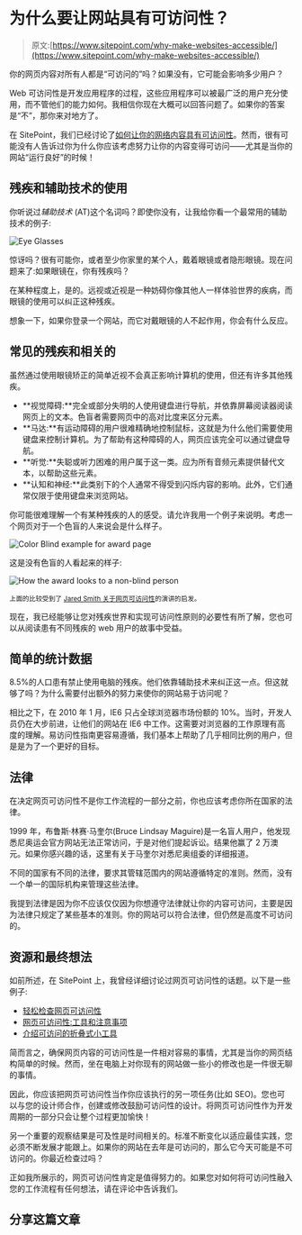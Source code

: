 # 为什么要让网站具有可访问性？

> 原文:[https://www.sitepoint.com/why-make-websites-accessible/](https://www.sitepoint.com/why-make-websites-accessible/)

你的网页内容对所有人都是“可访问的”吗？如果没有，它可能会影响多少用户？

Web 可访问性是开发应用程序的过程，这些应用程序可以被最广泛的用户充分使用，而不管他们的能力如何。我相信你现在大概可以回答问题了。如果你的答案是“不”，那你来对地方了。

在 SitePoint，我们已经讨论了[如何让你的网络内容具有可访问性](https://www.sitepoint.com/design-ux/accessibility/)。然而，很有可能没有人告诉过你为什么你应该考虑努力让你的内容变得可访问——尤其是当你的网站“运行良好”的时候！

## 残疾和辅助技术的使用

你听说过*辅助技术* (AT)这个名词吗？即使你没有，让我给你看一个最常用的辅助技术的例子:

![Eye Glasses](../Images/3549fdea743ee03fd3fb6005df7ea9f3.png)

惊讶吗？很有可能你，或者至少你家里的某个人，戴着眼镜或者隐形眼镜。现在问题来了:如果眼镜在，你有残疾吗？

在某种程度上，是的。远视或近视是一种妨碍你像其他人一样体验世界的疾病，而眼镜的使用可以纠正这种残疾。

想象一下，如果你登录一个网站，而它对戴眼镜的人不起作用，你会有什么反应。

## 常见的残疾和相关的

虽然通过使用眼镜矫正的简单近视不会真正影响计算机的使用，但还有许多其他残疾。

*   **视觉障碍:**完全或部分失明的人使用键盘进行导航，并依靠屏幕阅读器阅读网页上的文本。色盲者需要网页中的高对比度来区分元素。
*   **马达:**有运动障碍的用户很难精确地控制鼠标，这就是为什么他们需要使用键盘来控制计算机。为了帮助有这种障碍的人，网页应该完全可以通过键盘导航。
*   **听觉:**失聪或听力困难的用户属于这一类。应为所有音频元素提供替代文本，以帮助这些元素。
*   **认知和神经:**此类别下的个人通常不得受到闪烁内容的影响。此外，它们通常仅限于使用键盘来浏览网站。

你可能很难理解一个有某种残疾的人的感受。请允许我用一个例子来说明。考虑一个网页对于一个色盲的人来说会是什么样子。

![Color Blind example for award page](../Images/5610f9386bb3cad0abd54a6015e50af7.png)

这是没有色盲的人看起来的样子:

![How the award looks to a non-blind person](../Images/f0fb687142ce2cea3e3d572c4586689e.png)

<small>上面的比较受到了 [Jared Smith 关于网页可访问性](http://www.slideshare.net/PlainTalkConf/jared-smith-introduction-to-web-accessibility)的演讲的启发。</small>

现在，我已经能够让您对残疾世界和实现可访问性原则的必要性有所了解，您也可以从阅读患有不同残疾的 web 用户的故事中受益。

## 简单的统计数据

8.5%的人口患有禁止使用电脑的残疾。他们依靠辅助技术来纠正这一点。但这就够了吗？为什么需要付出额外的努力来使你的网站易于访问呢？

相比之下，在 2010 年 1 月，IE6 只占全球浏览器市场份额的 10%。当时，开发人员仍在大步前进，让他们的网站在 IE6 中工作。这需要对浏览器的工作原理有高度的理解。易访问性指南更容易遵循，我们基本上帮助了几乎相同比例的用户，但是是为了一个更好的目标。

## 法律

在决定网页可访问性不是你工作流程的一部分之前，你也应该考虑你所在国家的法律。

1999 年，布鲁斯·林赛·马奎尔(Bruce Lindsay Maguire)是一名盲人用户，他发现悉尼奥运会官方网站无法正常访问，于是对他们提起诉讼。结果他赢了 2 万澳元。如果你感兴趣的话，这里有关于马奎尔对悉尼奥组委的详细报道。

不同的国家有不同的法律，要求其管辖范围内的网站遵循特定的准则。然而，没有一个单一的国际机构来管理这些法律。

我提到法律是因为你不应该仅仅因为你想遵守法律就让你的内容可访问，主要是因为法律只规定了某些基本的准则。你的网站可以符合法律，但仍然是高度不可访问的。

## 资源和最终想法

如前所述，在 SitePoint 上，我曾经详细讨论过网页可访问性的话题。以下是一些例子:

*   [轻松检查网页可访问性](https://www.sitepoint.com/easy-checks-website-accessibility/)
*   [网页可访问性:工具和注意事项](https://www.sitepoint.com/web-accessibility-tools-considerations/)
*   [介绍可访问的折叠式小工具](https://www.sitepoint.com/introducing-accessible-accordion-widget/)

简而言之，确保网页内容的可访问性是一件相对容易的事情，尤其是当你的网页结构简单的时候。然而，坐在电脑上对你现有的网站做一些小的修改也是一件很无聊的事情。

因此，你应该把网页可访问性当作你应该执行的另一项任务(比如 SEO)。您也可以与您的设计师合作，创建或修改鼓励可访问性的设计。将网页可访问性作为开发周期的一部分只会让整个过程更加愉快！

另一个重要的观察结果是可及性是时间相关的。标准不断变化以适应最佳实践，您必须不断发展才能跟上。如果你的网站在去年是可访问的，那么它今天可能是不可访问的。你最近检查过吗？

正如我所展示的，网页可访问性肯定是值得努力的。如果您对如何将可访问性融入您的工作流程有任何想法，请在评论中告诉我们。

## 分享这篇文章